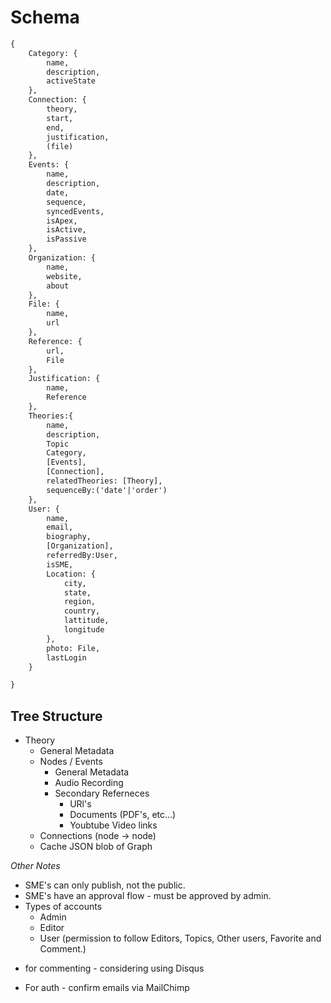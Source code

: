 # Schema


```graphql
{
    Category: {
        name,
        description,
        activeState
    },
    Connection: {
        theory,
        start,
        end,
        justification,
        (file)
    },
    Events: {
        name,
        description,
        date,
        sequence,
        syncedEvents,
        isApex,
        isActive,
        isPassive
    },
    Organization: {
        name,
        website,
        about
    },
    File: {
        name,
        url
    },
    Reference: {
        url,
        File
    },
    Justification: {
        name,
        Reference
    },
    Theories:{
        name,
        description,
        Topic
        Category,
        [Events],
        [Connection],
        relatedTheories: [Theory],
        sequenceBy:('date'|'order')
    },
    User: {
        name,
        email,
        biography,
        [Organization],
        referredBy:User,
        isSME,
        Location: {
            city,
            state,
            region,
            country,
            lattitude,
            longitude
        },
        photo: File,
        lastLogin
    }

}
```


## Tree Structure

- Theory
    - General Metadata
    - Nodes / Events
        - General Metadata
        - Audio Recording
        - Secondary Referneces
            - URl's
            - Documents (PDF's, etc...)
            - Youbtube Video links 
    - Connections (node -> node)
    - Cache JSON blob of Graph

_Other Notes_
- SME's can only publish, not the public.
- SME's have an approval flow - must be approved by admin.
- Types of accounts
    - Admin
    - Editor
    - User (permission to follow Editors, Topics, Other users, Favorite and Comment.)

* for commenting - considering using Disqus

* For auth - confirm emails via MailChimp
